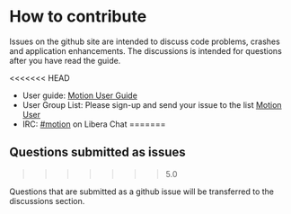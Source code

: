 # How to contribute

Issues on the github site are intended to discuss code problems, crashes and application enhancements.  The discussions is intended for questions after you have read the guide.

<<<<<<< HEAD
  * User guide:  [Motion User Guide](https://motion-project.github.io/motion_guide.html)
  * User Group List:  Please sign-up and send your issue to the list [Motion User](https://lists.sourceforge.net/lists/listinfo/motion-user)  
  * IRC:  [#motion](ircs://irc.libera.chat:6697/motion) on Libera Chat
=======
##  Questions submitted as issues
>>>>>>> 5.0

Questions that are submitted as a github issue will be transferred to the discussions section.

